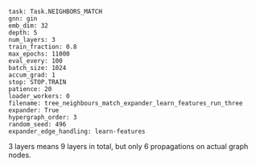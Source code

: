 ```
task: Task.NEIGHBORS_MATCH
gnn: gin
emb_dim: 32
depth: 5
num_layers: 3
train_fraction: 0.8
max_epochs: 11000
eval_every: 100
batch_size: 1024
accum_grad: 1
stop: STOP.TRAIN
patience: 20
loader_workers: 0
filename: tree_neighbours_match_expander_learn_features_run_three
expander: True
hypergraph_order: 3
random_seed: 496
expander_edge_handling: learn-features
```

3 layers means 9 layers in total, but only 6 propagations on actual graph nodes.

